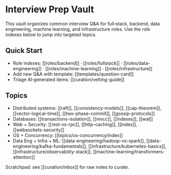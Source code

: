 # Interview Prep Vault

This vault organizes common interview Q&A for full‑stack, backend, data engineering, machine learning, and infrastructure roles. Use the role indexes below to jump into targeted topics.

## Quick Start
- Role indexes: [[roles/backend]] · [[roles/fullstack]] · [[roles/data-engineering]] · [[roles/machine-learning]] · [[roles/infrastructure]]
- Add new Q&A with template: [[templates/question-card]]
- Triage AI‑generated items: [[curation/vetting-guide]]

## Topics
- Distributed systems: [[raft]], [[consistency-models]], [[cap-theorem]], [[vector-logical-time]], [[two-phase-commit]], [[gossip-protocols]]
- Databases: [[transactions-isolation]], [[mvcc]], [[indexes]], [[wal]]
- Web + Security: [[rest-vs-rpc]], [[http-caching]], [[index]], [[websockets-security]]
- OS + Concurrency: [[topics/os-concurrency/index]]
- Data Eng + Infra + ML: [[data-engineering/hadoop-vs-spark]], [[data-engineering/kafka-fundamentals]], [[infrastructure/kubernetes-basics]], [[infrastructure/observability-stack]], [[machine-learning/transformers-attention]]

Scratchpad: see [[curation/inbox]] for raw notes to curate.
